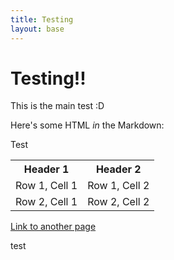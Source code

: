 ```yaml
---
title: Testing
layout: base
---
```

# Testing!!

This is the main test :D

Here's some HTML *in* the Markdown:

<div class="test">
	<p>Test</p>
	<!-- A table! -->
	<table>
		<tr>
			<th>Header 1</th>
			<th>Header 2</th>
		</tr>
		<tr>
			<td>Row 1, Cell 1</td>
			<td>Row 1, Cell 2</td>
		</tr>
		<tr>
			<td>Row 2, Cell 1</td>
			<td>Row 2, Cell 2</td>
		</tr>
	</table>
</div>

<!-- A link to page.html, a neighboring file -->
[Link to another page](page.html)

<!-- Some JavaScript that will randomize the color of the word 'test' -->
<span name="test">test</span>
<script>
	document.querySelector('[name="test"]').style.color = `rgb(${Math.floor(Math.random() * 256)}, ${Math.floor(Math.random() * 256)}, ${Math.floor(Math.random() * 256)})`;
</script>